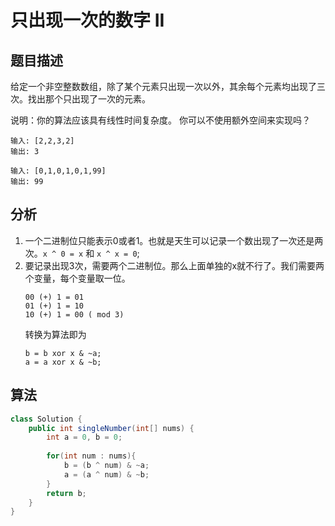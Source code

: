 # 只出现一次的数字 II

## 题目描述

给定一个非空整数数组，除了某个元素只出现一次以外，其余每个元素均出现了三次。找出那个只出现了一次的元素。

说明：你的算法应该具有线性时间复杂度。 你可以不使用额外空间来实现吗？

```
输入: [2,2,3,2]
输出: 3

输入: [0,1,0,1,0,1,99]
输出: 99
```

## 分析

1. 一个二进制位只能表示0或者1。也就是天生可以记录一个数出现了一次还是两次。`x ^ 0 = x` 和 `x ^ x = 0`;
2. 要记录出现3次，需要两个二进制位。那么上面单独的x就不行了。我们需要两个变量，每个变量取一位。
    ```
    00 (+) 1 = 01
    01 (+) 1 = 10
    10 (+) 1 = 00 ( mod 3)
    ```
    转换为算法即为
    ```
    b = b xor x & ~a;
    a = a xor x & ~b;
    ```

## 算法

```java
class Solution {
    public int singleNumber(int[] nums) {
        int a = 0, b = 0;
        
        for(int num : nums){
            b = (b ^ num) & ~a;
            a = (a ^ num) & ~b;
        }
        return b;
    }
}
```